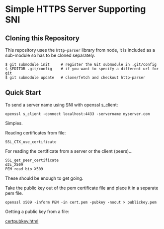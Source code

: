 Simple HTTPS Server Supporting SNI
==================================

Cloning this Repository
-----------------------

This repository uses the `http-parser` library from node, it is
included as a sub-module so has to be cloned separately.

    $ git submodule init     # register the Git submodule in .git/config
    $ $EDITOR .git/config    # if you want to specify a different url for git
    $ git submodule update   # clone/fetch and checkout http-parser

Quick Start
-----------

To send a server name using SNI with openssl s_client:

    openssl s_client -connect localhost:4433 -servername myserver.com

Simples.

Reading certificates from file:

    SSL_CTX_use_certificate

For reading the certificate from a server or the client (peers)...

    SSL_get_peer_certificate
    d2i_X509
    PEM_read_bio_X509

These should be enough to get going.

Take the public key out of the pem certificate file and place it in
a separate pem file.

    openssl x509 -inform PEM -in cert.pem -pubkey -noout > publickey.pem

Getting a public key from a file:

[certpubkey.html](http://fm4dd.com/openssl/certpubkey.htm)

